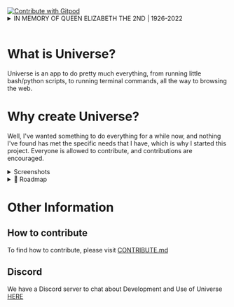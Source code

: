 <a href="https://gitpod.io/github.com/LinuxGamer/Universe">
  <img
    src="https://img.shields.io/badge/Contribute%20with-Gitpod-908a85?logo=gitpod"
    alt="Contribute with Gitpod"
  />
</a>
<br>
<details>
<summary>IN MEMORY OF QUEEN ELIZABETH THE 2ND | 1926-2022</summary>
On 8<sup>th</sup> September 2022, Queen Elizabeth II died peacefully at Balmoral Castle, Scotland. This banner is in memorial of her, and as such will be up until the date of her funeral (Monday 19th September 2022). R.I.P. Her Majesty.
</details>
<br>

# What is Universe?
Universe is an app to do pretty much everything, from running little bash/python scripts, to running terminal commands, all the way to browsing the web.

# Why create Universe?
Well, I've wanted something to do everything for a while now, and nothing I've found has met the specific needs that I have, which is why I started this project. Everyone is allowed to contribute, and contributions are encouraged.

<details>
<summary>Screenshots</summary>

![Home Screen of Universe](Screenies/universe-screenie1.png "Home Screen of Universe")
![App Launcher Of Universe](Screenies/universe-screenie2.png "App Launcher of Universe")
</details>




<details>
<summary>📁 Roadmap</summary>
<br>

   | Task | Status | Expected Release |
   | :--- | :--- | :--- |
   | Add window | In Progress | v0.1 |
   | Add scrip tab | Not Started | v0.1 |
   | Add run script buttons | Not Started | v0.1 |
   | Add terminal tab  | Not Started | v0.5 |


<br>
</details>


# Other Information
## How to contribute
To find how to contribute, please visit [CONTRIBUTE.md](CONTRIBUTE.md)

## Discord
We have a Discord server to chat about Development and Use of Universe [HERE](https://discord.gg/U6jB22kvYz)